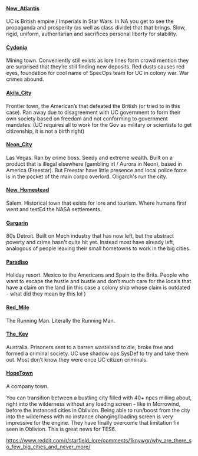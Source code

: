 #### [New_Atlantis](New_Atlantis.md)
UC is British empire / Imperials in Star Wars. In NA you get to see the propaganda and prosperity (as well as class divide) that that brings. Slow, rigid, uniform, authoritarian and sacrifices personal liberty for stability.
#### [Cydonia](Cydonia.md)
Mining town. Conveniently still exists as lore lines form crowd mention they are surprised that they’re still finding new deposits.
Red dusts causes red eyes, foundation for cool name of SpecOps team for UC in colony war. War crimes abound.
#### [Akila_City](Akila_City.md)
Frontier town, the American’s that defeated the British (or tried to in this case). Ran away due to disagreement with UC government to form their own society based on freedom and not conforming to government mandates. (UC requires all to work for the Gov as military or scientists to get citizenship, it is not a birth right)
#### [Neon_City](Neon_City.md)
Las Vegas. Ran by crime boss. Seedy and extreme wealth. Built on a product that is illegal elsewhere (gambling irl / Aurora in Neon), based in America (Freestar). But Freestar have little presence and local police force is in the pocket of the main corpo overlord. Oligarch's run the city.
#### [New_Homestead](New_Homestead.md)
Salem. Historical town that exists for lore and tourism. Where humans first went and testEd the NASA settlements.
#### [Gargarin](Gargarin.md)
80s Detroit. Built on Mech industry that has now left, but the abstract poverty and crime hasn't quite hit yet. Instead most have already left, analogous of people leaving their small hometowns to work in the big cities.
#### [Paradiso](../Locations/Paradiso.md)
Holiday resort. Mexico to the Americans and Spain to the Brits. People who want to escape the hustle and bustle and don’t much care for the locals that have a claim on the land (in this case a colony ship whose claim is outdated - what did they mean by this lol )
#### [Red_Mile](Red_Mile.md)
The Running Man. Literally the Running Man.
#### [The_Key](The_Key.md)
Australia. Prisoners sent to a barren wasteland to die, broke free and formed a criminal society. UC use shadow ops SysDef to try and take them out. Most don’t know they were once UC citizen criminals. 
#### [HopeTown](HopeTown.md)
A company town.


You can transition between a bustling city filled with 40+ npcs milling about, right into the wilderness without any loading screen - like in Morrowind, before the instanced cities in Oblivion.
	Being able to run/boost from the city into the wilderness with no instance changing/loading screen is very impressive for the engine. They have finally overcome that limitation fix seen in Oblivion. This is great news for TES6.
	
https://www.reddit.com/r/starfield_lore/comments/1knywgr/why_are_there_so_few_big_cities_and_never_more/
